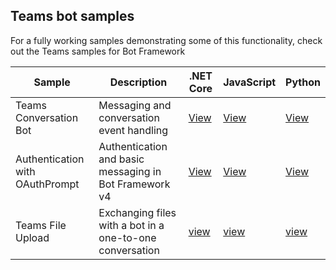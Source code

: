 ## Teams bot samples

For a fully working samples demonstrating some of this functionality, check out the Teams samples for Bot Framework

| Sample | Description | .NET Core | JavaScript | Python |
|--------|------------- |---|---|---|
| Teams Conversation Bot | Messaging and conversation event handling | [View](https://github.com/microsoft/BotBuilder-Samples/tree/master/samples/csharp_dotnetcore/57.teams-conversation-bot)| [View](https://github.com/microsoft/BotBuilder-Samples/tree/master/samples/javascript_nodejs/57.teams-conversation-bot)| [View](https://github.com/microsoft/BotBuilder-Samples/tree/master/samples/python/57.teams-conversation-bot) | 
| Authentication with OAuthPrompt| Authentication and basic messaging in Bot Framework v4 | [View](https://github.com/microsoft/BotBuilder-Samples/tree/master/samples/csharp_dotnetcore/46.teams-auth)|[View](https://github.com/microsoft/BotBuilder-Samples/tree/master/samples/javascript_nodejs/46.teams-auth)| [View](https://github.com/microsoft/BotBuilder-Samples/tree/master/samples/python/46.teams-auth) | 
|Teams File Upload | Exchanging files with a bot in a one-to-one conversation | [view](https://github.com/microsoft/BotBuilder-Samples/tree/master/samples/csharp_dotnetcore/56.teams-file-upload) | [view](https://github.com/microsoft/BotBuilder-Samples/tree/master/samples/javascript_nodejs/56.teams-file-upload) | [view](https://github.com/microsoft/BotBuilder-Samples/tree/master/samples/python/56.teams-file-upload) | 
